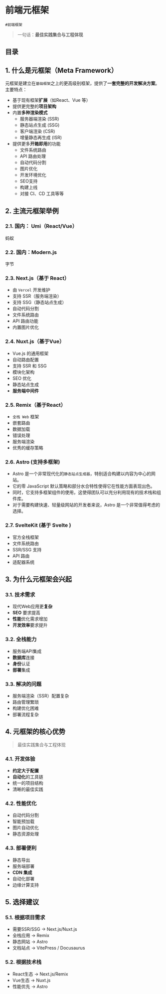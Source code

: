 
# 前端元框架

`#前端框架` 

> 一句话：**最佳实践集合与工程体现**


## 目录
<!-- toc -->
 ## 1. 什么是元框架（Meta Framework） 

元框架是建立在`基础框架`之上的更高级别框架，提供了**一套完整的开发解决方案**。主要特点：
- 基于现有框架**扩展**（如React、Vue 等）
- 提供更完整的**项目架构**
- 内置**多种渲染模式**
	- 服务器端渲染 (SSR)
	- 静态站点生成 (SSG)
	- 客户端渲染 (CSR)
	- 增量静态再生成 (ISR)
- 提供更多**开箱即用**的功能
	- 文件系统路由
	- API 路由处理
	- 自动代码分割
	- 图片优化
	- 开发环境优化
	- SEO支持
	- 构建上线
	- 对接 CI、CD 工具等等

## 2. 主流元框架举例

### 2.1. 国内： Umi（React/Vue） 

蚂蚁

### 2.2. 国内：Modern.js

字节

### 2.3. Next.js（基于 React）

- 由 `Vercel` 开发维护
- 支持 SSR（服务端渲染）
- 支持 SSG（静态站点生成）
- 自动代码分割
- 文件系统路由
- API 路由功能
- 内置图片优化

### 2.4. Nuxt.js（基于Vue）

- Vue.js 的通用框架
- 自动路由配置
- 支持 SSR 和 SSG
- 模块化架构
- SEO 优化
- 静态站点生成
- **服务端中间件**

### 2.5. Remix（基于React）

- `全栈 Web` 框架
- 嵌套路由
- 数据加载
- 错误处理
- 服务端渲染
- 优秀的缓存策略

### 2.6. Astro (支持多框架)

- Astro 是一个非常现代化的`静态站点生成器`，特别适合构建以内容为中心的网站。
- 它的零 JavaScript 默认策略和部分水合特性使得它在性能方面表现出色。
- 同时，它支持多框架组件的使用，这使得团队可以充分利用现有的技术栈和组件库。
- 对于需要构建快速、轻量级网站的开发者来说，Astro 是一个非常值得考虑的选择。

### 2.7. SvelteKit (基于 Svelte )

- 官方全栈框架
- 文件系统路由
- SSR/SSG 支持
- API 路由
- 适配器系统

## 3. 为什么元框架会兴起

### 3.1. 技术需求

- 现代Web应用更**复杂**
- **SEO** 要求提高
- **性能**优化需求增加
- **开发效率**要求提升

### 3.2. 全栈能力

- 服务端API集成
- **数据库**连接
- **身份**认证
- **部署**集成

### 3.3. 解决的问题

- 服务端渲染（SSR）配置复杂
- 路由管理繁琐
- 构建优化困难
- 部署流程复杂

## 4. 元框架的核心优势

> 最佳实践集合与工程体现

### 4.1. 开发体验

- **约定大于配置**
- **自动化**的工具链
- 统一的项目结构
- 清晰的最佳实践

### 4.2. 性能优化

- 自动代码分割
- 智能预加载
- 图片自动优化
- 静态资源处理

### 4.3. 部署便利

- 静态导出
- 服务端部署
- **CDN 集成**
- 自动化部署
- 边缘计算支持

## 5. 选择建议

### 5.1. 根据项目需求

- 需要SSR/SSG → Next.js/Nuxt.js
- 全栈应用 → Remix
- 静态网站 → Astro
- 文档站点 → VitePress / Docusaurus

### 5.2. 根据技术栈

- React生态 → Next.js/Remix
- Vue生态 → Nuxt.js
- 性能优先 → Astro

